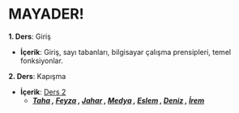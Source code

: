 # MAYADER!

**1. Ders**:  Giriş


  - **İçerik**: Giriş, sayı tabanları, bilgisayar çalışma prensipleri, temel fonksiyonlar.
  
  
**2. Ders**:  Kapışma


  - **İçerik**: [Ders 2](https://github.com/okudan/me/blob/master/Ders%202.pdf)
	- ***[Taha](https://gunaydintaha.github.io/me/) , [Feyza](https://fenuu.github.io/me/) , [Jahar](https://jahar11.github.io/me/) , [Medya](https://medyaacar.github.io/me/) , [Eslem](https://eselmsenavarank.github.io/varank/) , [Deniz](https://gdenizk.github.io/me/) , [İrem](https://irem1234.github.io/me/)***
